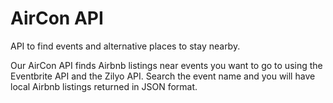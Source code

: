 # AirCon API

API to find events and alternative places to stay nearby.

Our AirCon API finds Airbnb listings near events you want to go to using the Eventbrite API and the Zilyo API. Search the event name and you will have local Airbnb listings returned in JSON format.  
